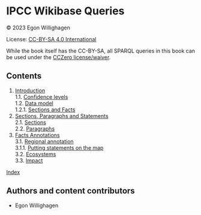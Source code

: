 <!--- THIS FILE IS AUTOGENERATED. DO NOT EDIT IT. EDIT THE FILE IN THE /src/ DIRECTORY INSTEAD -->

# IPCC Wikibase Queries

© 2023 Egon Willighagen

License: [CC-BY-SA 4.0 International](https://creativecommons.org/licenses/by-sa/4.0/)

While the book itself has the CC-BY-SA, all SPARQL queries in this book can be used
under the [CCZero license/waiver](https://creativecommons.org/share-your-work/public-domain/cc0/).

## Contents

1. [Introduction](intro.md) <br />
1.1. [Confidence levels](intro.md#confidence-levels) <br />
1.2. [Data model](intro.md#data-model) <br />
1.2.1. [Sections and Facts](intro.md#sections-and-facts) <br />
2. [Sections, Paragraphs and Statements](sections.md) <br />
2.1. [Sections](sections.md#sections) <br />
2.2. [Paragraphs](sections.md#paragraphs) <br />
3. [Facts Annotations](statements.md) <br />
3.1. [Regional annotation](statements.md#regional-annotation) <br />
3.1.1. [Putting statements on the map](statements.md#putting-statements-on-the-map) <br />
3.2. [Ecosystems](statements.md#ecosystems) <br />
3.3. [Impact](statements.md#impact) <br />

[Index](indexList.md) <br />

## Authors and content contributors

* Egon Willighagen
